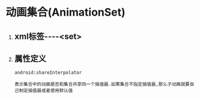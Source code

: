 # 动画集合\(AnimationSet\)

1. ## xml标签----&lt;set&gt;
2. ## 属性定义

   ```
   android:shareInterpolator
   ```

   ```
   表示集合中的动画是否和集合共享同一个插值器.如果集合不指定插值器,那么子动画就要自己制定插值器或者使用默认值
   ```



